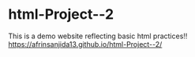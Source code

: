 # html-Project--2
This is a demo website reflecting basic html practices!!
https://afrinsanjida13.github.io/html-Project--2/
